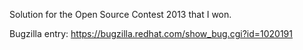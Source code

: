 Solution for the Open Source Contest 2013 that I won.


Bugzilla entry: https://bugzilla.redhat.com/show_bug.cgi?id=1020191
